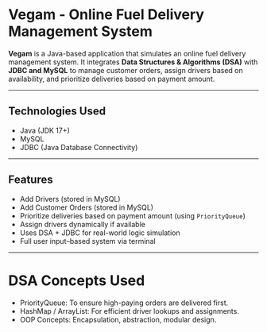 #  Vegam - Online Fuel Delivery Management System
 
**Vegam** is a Java-based application that simulates an online fuel delivery management system. It integrates **Data Structures & Algorithms (DSA)** with **JDBC and MySQL** to manage customer orders, assign drivers based on availability, and prioritize deliveries based on payment amount.

---

##  Technologies Used

- Java (JDK 17+)
- MySQL
- JDBC (Java Database Connectivity)

---

##  Features

-  Add Drivers (stored in MySQL)
-  Add Customer Orders (stored in MySQL)
-  Prioritize deliveries based on payment amount (using `PriorityQueue`)
-  Assign drivers dynamically if available
-  Uses DSA + JDBC for real-world logic simulation
-  Full user input–based system via terminal

---

#  DSA Concepts Used
- PriorityQueue: To ensure high-paying orders are delivered first.
- HashMap / ArrayList: For efficient driver lookups and assignments.
- OOP Concepts: Encapsulation, abstraction, modular design. 
